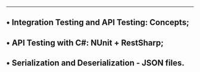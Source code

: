 ---------------------------------------------------------------------------------
• Integration Testing and API Testing: Concepts;
---------------------------------------------------------------------------------
• API Testing with C#: NUnit + RestSharp;
---------------------------------------------------------------------------------
• Serialization and Deserialization - JSON files.
---------------------------------------------------------------------------------
